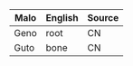 Malo                    | English          | Source
----------------------- | ---------------- | --------------
Geno                    | root             | CN
Guto                    | bone             | CN


